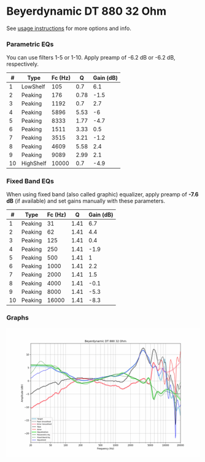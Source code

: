 # Beyerdynamic DT 880 32 Ohm
See [usage instructions](https://github.com/jaakkopasanen/AutoEq#usage) for more options and info.

### Parametric EQs
You can use filters 1-5 or 1-10. Apply preamp of -6.2 dB or -6.2 dB, respectively.

|   # | Type      |   Fc (Hz) |    Q |   Gain (dB) |
|-----|-----------|-----------|------|-------------|
|   1 | LowShelf  |       105 | 0.7  |         6.1 |
|   2 | Peaking   |       176 | 0.78 |        -1.5 |
|   3 | Peaking   |      1192 | 0.7  |         2.7 |
|   4 | Peaking   |      5896 | 5.53 |        -6   |
|   5 | Peaking   |      8333 | 1.77 |        -4.7 |
|   6 | Peaking   |      1511 | 3.33 |         0.5 |
|   7 | Peaking   |      3515 | 3.21 |        -1.2 |
|   8 | Peaking   |      4609 | 5.58 |         2.4 |
|   9 | Peaking   |      9089 | 2.99 |         2.1 |
|  10 | HighShelf |     10000 | 0.7  |        -4.9 |

### Fixed Band EQs
When using fixed band (also called graphic) equalizer, apply preamp of **-7.6 dB** (if available) and set gains manually with these parameters.

|   # | Type    |   Fc (Hz) |    Q |   Gain (dB) |
|-----|---------|-----------|------|-------------|
|   1 | Peaking |        31 | 1.41 |         6.7 |
|   2 | Peaking |        62 | 1.41 |         4.4 |
|   3 | Peaking |       125 | 1.41 |         0.4 |
|   4 | Peaking |       250 | 1.41 |        -1.9 |
|   5 | Peaking |       500 | 1.41 |         1   |
|   6 | Peaking |      1000 | 1.41 |         2.2 |
|   7 | Peaking |      2000 | 1.41 |         1.5 |
|   8 | Peaking |      4000 | 1.41 |        -0.1 |
|   9 | Peaking |      8000 | 1.41 |        -5.3 |
|  10 | Peaking |     16000 | 1.41 |        -8.3 |

### Graphs
![](./Beyerdynamic%20DT%20880%2032%20Ohm.png)
